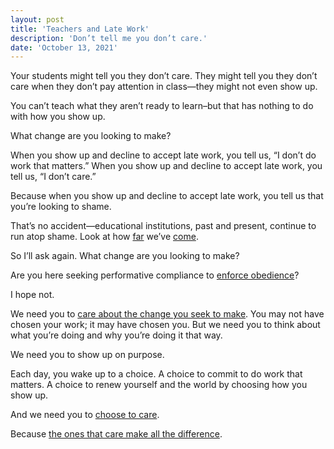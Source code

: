 ```yaml
---
layout: post
title: 'Teachers and Late Work'
description: 'Don’t tell me you don’t care.'
date: 'October 13, 2021'
---
```


Your students might tell you they don’t care. They might tell you they don’t care when they don’t pay attention in class—they might not even show up.

You can’t teach what they aren’t ready to learn–but that has nothing to do with how you show up.

What change are you looking to make?

When you show up and decline to accept late work, you tell us, “I don’t do work that matters.” When you show up and decline to accept late work, you tell us, “I don’t care.”

Because when you show up and decline to accept late work, you tell us that you’re looking to shame. 

That’s no accident—educational institutions, past and present, continue to run atop shame. Look at how [far](https://en.wikipedia.org/wiki/School_corporal_punishment_in_the_United_States) we’ve [come](https://doi.org/10.1002/J.2379-3988.2016.TB00086.X).

So I’ll ask again. What change are you looking to make?

Are you here seeking performative compliance to [enforce obedience](https://lukasmurdock.com/learning-integrity/)?

I hope not.

We need you to [care about the change you seek to make](https://lukasmurdock.com/care/). You may not have chosen your work; it may have chosen you. But we need you to think about what you’re doing and why you’re doing it that way.

We need you to show up on purpose.

Each day, you wake up to a choice. A choice to commit to do work that matters. A choice to renew yourself and the world by choosing how you show up.

And we need you to [choose to care](https://lukasmurdock.com/care).

Because [the ones that care make all the difference](https://doi.org/10.1007/s10755-020-09522-w).